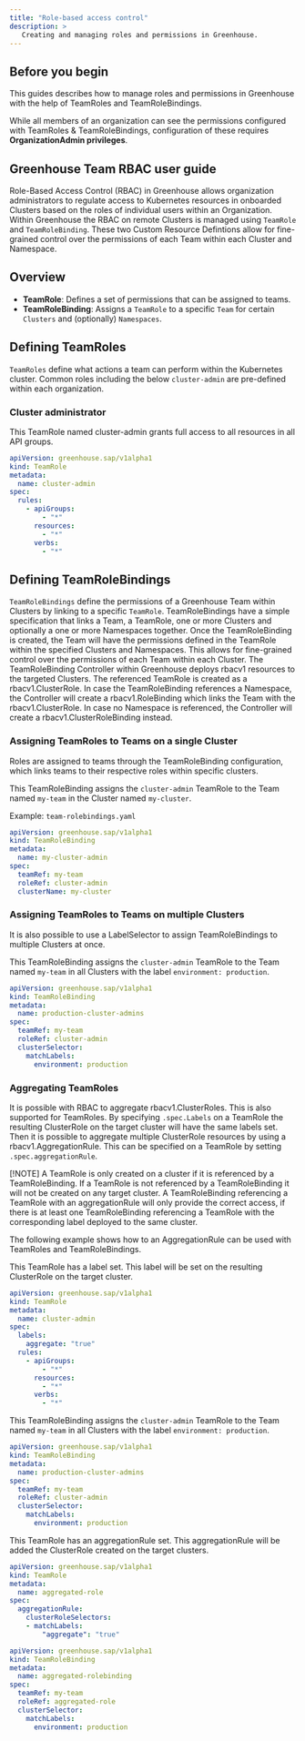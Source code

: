 ```yaml
---
title: "Role-based access control"
description: >
   Creating and managing roles and permissions in Greenhouse.
---
```


## Before you begin

This guides describes how to manage roles and permissions in Greenhouse with the help of TeamRoles and TeamRoleBindings.

While all members of an organization can see the permissions configured with TeamRoles & TeamRoleBindings, configuration of these requires **OrganizationAdmin privileges**.

## Greenhouse Team RBAC user guide

Role-Based Access Control (RBAC) in Greenhouse allows organization administrators to regulate access to Kubernetes resources in onboarded Clusters based on the roles of individual users within an Organization.
Within Greenhouse the RBAC on remote Clusters is managed using `TeamRole` and `TeamRoleBinding`. These two Custom Resource Defintions allow for fine-grained control over the permissions of each Team within each Cluster and Namespace.

## Overview

- **TeamRole**: Defines a set of permissions that can be assigned to teams.
- **TeamRoleBinding**: Assigns a `TeamRole` to a specific `Team` for certain `Clusters` and (optionally) `Namespaces`.

## Defining TeamRoles

`TeamRoles` define what actions a team can perform within the Kubernetes cluster.
Common roles including the below `cluster-admin` are pre-defined within each organization.

### Cluster administrator

This TeamRole named cluster-admin grants full access to all resources in all API groups.

```yaml
apiVersion: greenhouse.sap/v1alpha1
kind: TeamRole
metadata:
  name: cluster-admin
spec:
  rules:
    - apiGroups:
        - "*"
      resources:
        - "*"
      verbs:
        - "*"
```

## Defining TeamRoleBindings

`TeamRoleBindings` define the permissions of a Greenhouse Team within Clusters by linking to a specific `TeamRole`.
TeamRoleBindings have a simple specification that links a Team, a TeamRole, one or more Clusters and optionally a one or more Namespaces together. Once the TeamRoleBinding is created, the Team will have the permissions defined in the TeamRole within the specified Clusters and Namespaces. This allows for fine-grained control over the permissions of each Team within each Cluster.
The TeamRoleBinding Controller within Greenhouse deploys rbacv1 resources to the targeted Clusters. The referenced TeamRole is created as a rbacv1.ClusterRole. In case the TeamRoleBinding references a Namespace, the Controller will create a rbacv1.RoleBinding which links the Team with the rbacv1.ClusterRole. In case no Namespace is referenced, the Controller will create a rbacv1.ClusterRoleBinding instead.

### Assigning TeamRoles to Teams on a single Cluster

Roles are assigned to teams through the TeamRoleBinding configuration, which links teams to their respective roles within specific clusters.

This TeamRoleBinding assigns the `cluster-admin` TeamRole to the Team named `my-team` in the Cluster named `my-cluster`.

Example: `team-rolebindings.yaml`

```yaml
apiVersion: greenhouse.sap/v1alpha1
kind: TeamRoleBinding
metadata:
  name: my-cluster-admin
spec:
  teamRef: my-team
  roleRef: cluster-admin
  clusterName: my-cluster
```

### Assigning TeamRoles to Teams on multiple Clusters

It is also possible to use a LabelSelector to assign TeamRoleBindings to multiple Clusters at once.

This TeamRoleBinding assigns the `cluster-admin` TeamRole to the Team named `my-team` in all Clusters with the label `environment: production`.

```yaml
apiVersion: greenhouse.sap/v1alpha1
kind: TeamRoleBinding
metadata:
  name: production-cluster-admins
spec:
  teamRef: my-team
  roleRef: cluster-admin
  clusterSelector:
    matchLabels:
      environment: production
```

### Aggregating TeamRoles

It is possible with RBAC to aggregate rbacv1.ClusterRoles. This is also supported for TeamRoles. By specifying `.spec.Labels` on a TeamRole the resulting ClusterRole on the target cluster will have the same labels set. Then it is possible to aggregate multiple ClusterRole resources by using a rbacv1.AggregationRule. This can be specified on a TeamRole by setting `.spec.aggregationRule`.

[!NOTE] A TeamRole is only created on a cluster if it is referenced by a TeamRoleBinding. If a TeamRole is not referenced by a TeamRoleBinding it will not be created on any target cluster. A TeamRoleBinding referencing a TeamRole with an aggregationRule will only provide the correct access, if there is at least one TeamRoleBinding referencing a TeamRole with the corresponding label deployed to the same cluster.

The following example shows how to an AggregationRule can be used with TeamRoles and TeamRoleBindings.

This TeamRole has a label set. This label will be set on the resulting ClusterRole on the target cluster.

```yaml
apiVersion: greenhouse.sap/v1alpha1
kind: TeamRole
metadata:
  name: cluster-admin
spec:
  labels:
    aggregate: "true"
  rules:
    - apiGroups:
        - "*"
      resources:
        - "*"
      verbs:
        - "*"
```

This TeamRoleBinding assigns the `cluster-admin` TeamRole to the Team named `my-team` in all Clusters with the label `environment: production`.

```yaml
apiVersion: greenhouse.sap/v1alpha1
kind: TeamRoleBinding
metadata:
  name: production-cluster-admins
spec:
  teamRef: my-team
  roleRef: cluster-admin
  clusterSelector:
    matchLabels:
      environment: production
```

This TeamRole has an aggregationRule set. This aggregationRule will be added the ClusterRole created on the target clusters.

```yaml
apiVersion: greenhouse.sap/v1alpha1
kind: TeamRole
metadata:
  name: aggregated-role
spec:
  aggregationRule:
    clusterRoleSelectors:
    - matchLabels:
        "aggregate": "true"
```

```yaml
apiVersion: greenhouse.sap/v1alpha1
kind: TeamRoleBinding
metadata:
  name: aggregated-rolebinding
spec:
  teamRef: my-team
  roleRef: aggregated-role
  clusterSelector:
    matchLabels:
      environment: production
```
